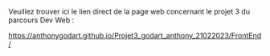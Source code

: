 Veuillez trouver ici le lien direct de la page web concernant le projet 3 du parcours Dev Web :

https://anthonygodart.github.io/Projet3_godart_anthony_21022023/FrontEnd/
